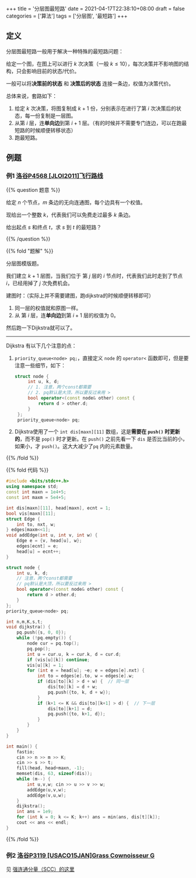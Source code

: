 +++
title = '分层图最短路'
date = 2021-04-17T22:38:10+08:00
draft = false
categories = ['算法']
tags = ['分层图', '最短路']
+++

## 定义

分层图最短路一般用于解决一种特殊的最短路问题：

给定一个图，在图上可以进行 $k$ 次决策（一般 $k \leq 10$），每次决策并不影响图的结构，只会影响目前的状态/代价。

一般可以将**决策前的状态** 和 **决策后的状态** 连接一条边，权值为决策代价。

总体来说，套路如下：

1. 给定 $k$ 次决策，将图复制成 $k+1$ 份，分别表示在进行了第 $i$ 次决策后的状态，每一份复制是一层图。
2. 从第 $i$ 层，连**单向边**到第 $i+1$ 层。（有的时候并不需要专门连边，可以在跑最短路的时候顺便转移状态）
3. 跑最短路。


## 例题

### 例1 [洛谷P4568 [JLOI2011]飞行路线](https://www.luogu.com.cn/problem/P4568)

{{% question 题意 %}}

给定 $n$ 个节点，$m$ 条边的无向连通图，每个边具有一个权值。

现给出一个整数 $k$，代表我们可以免费走过最多 $k$ 条边。

给出起点 $s$ 和终点 $t$，求 $s$ 到 $t$ 的最短路？

{{% /question %}}

{{% fold "题解" %}}

分层图模版题。

我们建立 $k+1$ 层图，当我们位于 第 $j$ 层的 $i$ 节点时，代表我们此时走到了节点 $i$，已经用掉了 $j$ 次免费机会。

建图时：（实际上并不需要建图，跑dijkstra的时候顺便转移即可）

1. 同一层的权值就和原图一样。
2. 从 第 $i$ 层，连**单向边**到第 $i+1$ 层的权值为 $0$。

然后跑一下Dijkstra就可以了。

<hr>

Dijkstra 有以下几个注意的点：

1. `priority_queue<node> pq;`，直接定义 `node` 的 `operator<` 函数即可，但是要注意一些细节，如下：
   ```cpp
   struct node {
        int u, k, d;
        // 1. 注意，两个const都需要
        // 2. pq默认是大顶，所以要反过来用 > 
        bool operator<(const node& other) const {
            return d > other.d;
        }
    };
    priority_queue<node> pq;
   ```
2. Dijkstra使用了一个 `int dis[maxn][11]` 数组，这是**需要在 `push()` 时更新的**，而不是 `pop()` 时才更新。在 `push()` 之前先看一下 `dis` 是否比当前的小，如果小，才 `push()`。这大大减少了`pq` 内的元素数量。

{{% /fold %}}


{{% fold 代码 %}}

```cpp
#include <bits/stdc++.h>
using namespace std;
const int maxn = 1e4+5;
const int maxm = 5e4+5;

int dis[maxn][11], head[maxn], ecnt = 1;
bool vis[maxn][11];
struct Edge {
    int to, nxt, w;
} edges[maxm<<1];
void addEdge(int u, int v, int w) {
    Edge e = {v, head[u], w};
    edges[ecnt] = e;
    head[u] = ecnt++;
}

struct node {
    int u, k, d;
    // 注意，两个const都需要
    // pq默认是大顶，所以要反过来用 > 
    bool operator<(const node& other) const {
        return d > other.d;
    }
};
priority_queue<node> pq;

int n,m,K,s,t;
void dijkstra() {
    pq.push({s, 0, 0});
    while (!pq.empty()) {
        node cur = pq.top();
        pq.pop();
        int u = cur.u, k = cur.k, d = cur.d;
        if (vis[u][k]) continue;
        vis[u][k] = 1;
        for (int e = head[u]; ~e; e = edges[e].nxt) {
            int to = edges[e].to, w = edges[e].w;
            if (dis[to][k] > d + w) {  // 同一层
                dis[to][k] = d + w;
                pq.push({to, k, d + w});
            }
            if (k+1 <= K && dis[to][k+1] > d) {  // 下一层
                dis[to][k+1] = d;
                pq.push({to, k+1, d});
            }
        }
    }
}

int main() {
    fastio;
    cin >> n >> m >> K;
    cin >> s >> t;
    fill(head, head+maxn, -1);
    memset(dis, 63, sizeof(dis));
    while (m--) {
        int u,v,w; cin >> u >> v >> w;
        addEdge(u,v,w);
        addEdge(v,u,w);
    }
    dijkstra();
    int ans = 1e9;
    for (int k = 0; k <= K; k++) ans = min(ans, dis[t][k]);
    cout << ans << endl;
}

```

{{% /fold %}}

### 例2 [洛谷P3119 [USACO15JAN]Grass Cownoisseur G](https://www.luogu.com.cn/problem/P3119)

见 [强连通分量（SCC）的这里](/post/040-tarjan/#例1-洛谷p3119-usaco15jangrass-cownoisseur-ghttpswwwluogucomcnproblemp3119)